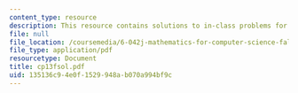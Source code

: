 ```yaml
---
content_type: resource
description: This resource contains solutions to in-class problems for week 13, friday.
file: null
file_location: /coursemedia/6-042j-mathematics-for-computer-science-fall-2005/135136c94e0f1529948ab070a994bf9c_cp13fsol.pdf
file_type: application/pdf
resourcetype: Document
title: cp13fsol.pdf
uid: 135136c9-4e0f-1529-948a-b070a994bf9c
---
```

